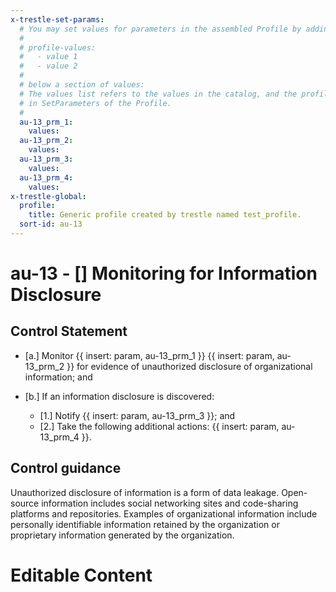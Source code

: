 ```yaml
---
x-trestle-set-params:
  # You may set values for parameters in the assembled Profile by adding
  #
  # profile-values:
  #   - value 1
  #   - value 2
  #
  # below a section of values:
  # The values list refers to the values in the catalog, and the profile-values represent values
  # in SetParameters of the Profile.
  #
  au-13_prm_1:
    values:
  au-13_prm_2:
    values:
  au-13_prm_3:
    values:
  au-13_prm_4:
    values:
x-trestle-global:
  profile:
    title: Generic profile created by trestle named test_profile.
  sort-id: au-13
---
```


# au-13 - \[\] Monitoring for Information Disclosure

## Control Statement

- \[a.\] Monitor {{ insert: param, au-13_prm_1 }} {{ insert: param, au-13_prm_2 }} for evidence of unauthorized disclosure of organizational information; and

- \[b.\] If an information disclosure is discovered:

  - \[1.\] Notify {{ insert: param, au-13_prm_3 }}; and
  - \[2.\] Take the following additional actions: {{ insert: param, au-13_prm_4 }}.

## Control guidance

Unauthorized disclosure of information is a form of data leakage. Open-source information includes social networking sites and code-sharing platforms and repositories. Examples of organizational information include personally identifiable information retained by the organization or proprietary information generated by the organization.

# Editable Content

<!-- Make additions and edits below -->
<!-- The above represents the contents of the control as received by the profile, prior to additions. -->
<!-- If the profile makes additions to the control, they will appear below. -->
<!-- The above markdown may not be edited but you may edit the content below, and/or introduce new additions to be made by the profile. -->
<!-- If there is a yaml header at the top, parameter values may be edited. Use --set-parameters to incorporate the changes during assembly. -->
<!-- The content here will then replace what is in the profile for this control, after running profile-assemble. -->
<!-- The current profile has no added parts for this control, but you may add new ones here. -->
<!-- Each addition must have a heading either of the form ## Control my_addition_name -->
<!-- or ## Part a. (where the a. refers to one of the control statement labels.) -->
<!-- "## Control" parts are new parts added after the statement part. -->
<!-- "## Part" parts are new parts added into the top-level statement part with that label. -->
<!-- Subparts may be added with nested hash levels of the form ### My Subpart Name -->
<!-- underneath the parent ## Control or ## Part being added -->
<!-- See https://ibm.github.io/compliance-trestle/tutorials/ssp_profile_catalog_authoring/ssp_profile_catalog_authoring for guidance. -->
